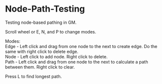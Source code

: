 # Node-Path-Testing
Testing node-based pathing in GM.

Scroll wheel or E, N, and P to change modes.

Modes:<br>
Edge - Left click and drag from one node to the next to create edge. Do the same with right click to delete edge.<br>
Node - Left click to add node. Right click to delete.<br>
Path - Left click and drag from one node to the next to calculate a path between them. Right click to clear.

Press L to find longest path.
